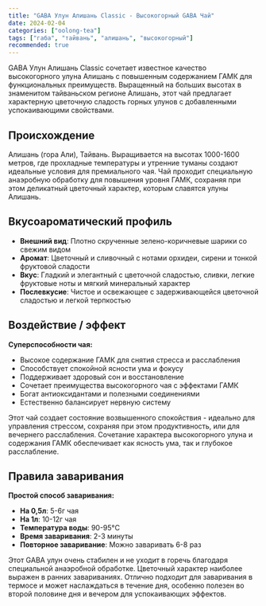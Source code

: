 ```yaml
---
title: "GABA Улун Алишань Classic - Высокогорный GABA Чай"
date: 2024-02-04
categories: ["oolong-tea"]
tags: ["габа", "тайвань", "алишань", "высокогорный"]
recommended: true
---
```


GABA Улун Алишань Classic сочетает известное качество высокогорного улуна Алишань с повышенным содержанием ГАМК для функциональных преимуществ. Выращенный на больших высотах в знаменитом тайваньском регионе Алишань, этот чай предлагает характерную цветочную сладость горных улунов с добавленными успокаивающими свойствами.

## Происхождение

Алишань (гора Али), Тайвань. Выращивается на высотах 1000-1600 метров, где прохладные температуры и утренние туманы создают идеальные условия для премиального чая. Чай проходит специальную анаэробную обработку для повышения уровня ГАМК, сохраняя при этом деликатный цветочный характер, которым славятся улуны Алишань.

## Вкусоароматический профиль

- **Внешний вид**: Плотно скрученные зелено-коричневые шарики со свежим видом
- **Аромат**: Цветочный и сливочный с нотами орхидеи, сирени и тонкой фруктовой сладости
- **Вкус**: Гладкий и элегантный с цветочной сладостью, сливки, легкие фруктовые ноты и мягкий минеральный характер
- **Послевкусие**: Чистое и освежающее с задерживающейся цветочной сладостью и легкой терпкостью

## Воздействие / эффект

**Суперспособности чая:**
- Высокое содержание ГАМК для снятия стресса и расслабления
- Способствует спокойной ясности ума и фокусу
- Поддерживает здоровый сон и восстановление
- Сочетает преимущества высокогорного чая с эффектами ГАМК
- Богат антиоксидантами и полезными соединениями
- Естественно балансирует нервную систему

Этот чай создает состояние возвышенного спокойствия - идеально для управления стрессом, сохраняя при этом продуктивность, или для вечернего расслабления. Сочетание характера высокогорного улуна и содержания ГАМК обеспечивает как ясность ума, так и глубокое расслабление.

## Правила заваривания

**Простой способ заваривания:**
- **На 0,5л**: 5-6г чая
- **На 1л**: 10-12г чая
- **Температура воды**: 90-95°C
- **Время заваривания**: 2-3 минуты
- **Повторное заваривание**: Можно заваривать 6-8 раз

Этот GABA улун очень стабилен и не уходит в горечь благодаря специальной анаэробной обработке. Цветочный характер наиболее выражен в ранних завариваниях. Отлично подходит для заваривания в термосе и может наслаждаться в течение дня, особенно полезен во второй половине дня и вечером для успокаивающих эффектов.
